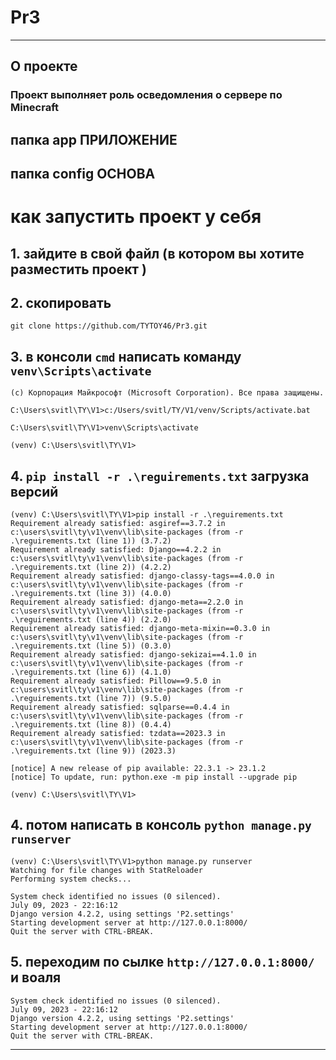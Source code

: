 # Pr3
___
## О проекте 
### Проект выполняет роль осведомления о сервере по Minecraft

##  папка app ПРИЛОЖЕНИЕ
##  папка config ОСНОВА

# как запустить проект у себя 

## 1. зайдите в свой файл (в котором вы хотите разместить проект )
## 2. скопировать 
```
git clone https://github.com/TYTOY46/Pr3.git
``` 
## 3. в консоли `cmd` написать команду  `venv\Scripts\activate`
```
(c) Корпорация Майкрософт (Microsoft Corporation). Все права защищены.

C:\Users\svitl\TY\V1>c:/Users/svitl/TY/V1/venv/Scripts/activate.bat

C:\Users\svitl\TY\V1>venv\Scripts\activate

(venv) C:\Users\svitl\TY\V1>
```
## 4. `pip install -r .\reguirements.txt` загрузка версий 
```
(venv) C:\Users\svitl\TY\V1>pip install -r .\reguirements.txt
Requirement already satisfied: asgiref==3.7.2 in c:\users\svitl\ty\v1\venv\lib\site-packages (from -r .\reguirements.txt (line 1)) (3.7.2)
Requirement already satisfied: Django==4.2.2 in c:\users\svitl\ty\v1\venv\lib\site-packages (from -r .\reguirements.txt (line 2)) (4.2.2)
Requirement already satisfied: django-classy-tags==4.0.0 in c:\users\svitl\ty\v1\venv\lib\site-packages (from -r .\reguirements.txt (line 3)) (4.0.0)
Requirement already satisfied: django-meta==2.2.0 in c:\users\svitl\ty\v1\venv\lib\site-packages (from -r .\reguirements.txt (line 4)) (2.2.0)
Requirement already satisfied: django-meta-mixin==0.3.0 in c:\users\svitl\ty\v1\venv\lib\site-packages (from -r .\reguirements.txt (line 5)) (0.3.0)
Requirement already satisfied: django-sekizai==4.1.0 in c:\users\svitl\ty\v1\venv\lib\site-packages (from -r .\reguirements.txt (line 6)) (4.1.0)
Requirement already satisfied: Pillow==9.5.0 in c:\users\svitl\ty\v1\venv\lib\site-packages (from -r .\reguirements.txt (line 7)) (9.5.0)
Requirement already satisfied: sqlparse==0.4.4 in c:\users\svitl\ty\v1\venv\lib\site-packages (from -r .\reguirements.txt (line 8)) (0.4.4)
Requirement already satisfied: tzdata==2023.3 in c:\users\svitl\ty\v1\venv\lib\site-packages (from -r .\reguirements.txt (line 9)) (2023.3)

[notice] A new release of pip available: 22.3.1 -> 23.1.2
[notice] To update, run: python.exe -m pip install --upgrade pip

(venv) C:\Users\svitl\TY\V1>
```

## 4. потом написать в консоль `python manage.py runserver`
```
(venv) C:\Users\svitl\TY\V1>python manage.py runserver
Watching for file changes with StatReloader
Performing system checks...

System check identified no issues (0 silenced).
July 09, 2023 - 22:16:12
Django version 4.2.2, using settings 'P2.settings'
Starting development server at http://127.0.0.1:8000/
Quit the server with CTRL-BREAK.
```
## 5. переходим по сылке `http://127.0.0.1:8000/` и воаля
```
System check identified no issues (0 silenced).
July 09, 2023 - 22:16:12
Django version 4.2.2, using settings 'P2.settings'
Starting development server at http://127.0.0.1:8000/
Quit the server with CTRL-BREAK.
```
___